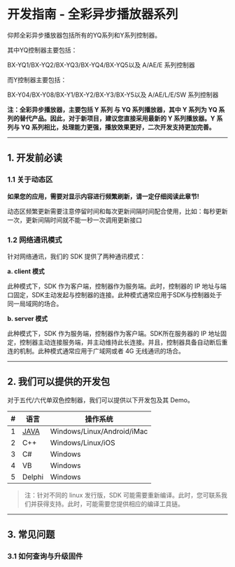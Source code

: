 # 开发指南 - 全彩异步播放器系列 

仰邦全彩异步播放器包括所有的YQ系列和Y系列控制器。

其中YQ控制器主要包括：

BX-YQ1/BX-YQ2/BX-YQ3/BX-YQ4/BX-YQ5以及 A/AE/E 系列控制器

而Y控制器主要包括：

BX-Y04/BX-Y08/BX-Y1/BX-Y2/BX-Y3/BX-Y5以及 A/AE/L/E/SW 系列控制器

**注：全彩异步播放器，主要包括 Y 系列 与 YQ 系列播放器，其中 Y 系列为 YQ 系列的替代产品。因此，对于新项目，建议您直接采用最新的 Y 系列播放器。Y 系列与 YQ 系列相比，处理能力更强，播放效果更好，二次开发支持更加完善。**

----

## 1. 开发前必读

### 1.1 关于动态区

**如果您的应用，需要对显示内容进行频繁刷新，请一定仔细阅读此章节!**

动态区频繁更新需要注意停留时间和每次更新间隔时间配合使用，比如：每秒更新一次，更新间隔时间就不能一秒一次调用更新接口

### 1.2 网络通讯模式

针对网络通讯，我们的 SDK 提供了两种通讯模式：

**a. client 模式**

此种模式下，SDK 作为客户端，控制器作为服务端。此时，控制器的 IP 地址与端口固定，SDK主动发起与控制器的连接。此种模式通常应用于SDK与控制器处于同一局域网的场合。

**b. server 模式**

此种模式下，SDK 作为服务端，控制器作为客户端。SDK所在服务器的 IP 地址固定，控制器主动连接服务端，并主动维持此长连接。并且，控制器具备自动断后重连的机制。此种模式通常应用于广域网或者 4G 无线通讯的场合。

---

## 2. 我们可以提供的开发包

对于五代/六代单双色控制器，我们可以提供以下开发包及其 Demo。

| #    | 语言            | 操作系统                   |
| ---- | --------------- | -------------------------- |
| 1    | [JAVA](../java) | Windows/Linux/Android/iMac |
| 2    | C++             | Windows/Linux/iOS          |
| 3    | C#              | Windows                    |
| 4    | VB              | Windows                    |
| 5    | Delphi          | Windows                    |

> 注：针对不同的 linux 发行版，SDK 可能需要重新编译。此时，您可联系我们并获得支持。此时，可能需要您提供相应的编译工具链。

---

## 3. 常见问题

### 3.1 如何查询与升级固件



